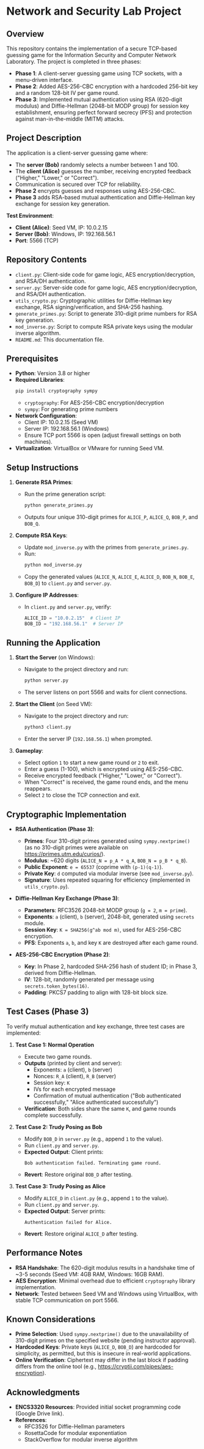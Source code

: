 # Network and Security Lab Project

## Overview
This repository contains the implementation of a secure TCP-based guessing game for the Information Security and Computer Network Laboratory. The project is completed in three phases:
- **Phase 1**: A client-server guessing game using TCP sockets, with a menu-driven interface.
- **Phase 2**: Added AES-256-CBC encryption with a hardcoded 256-bit key and a random 128-bit IV per game round.
- **Phase 3**: Implemented mutual authentication using RSA (620-digit modulus) and Diffie-Hellman (2048-bit MODP group) for session key establishment, ensuring perfect forward secrecy (PFS) and protection against man-in-the-middle (MITM) attacks.

## Project Description
The application is a client-server guessing game where:
- The **server (Bob)** randomly selects a number between 1 and 100.
- The **client (Alice)** guesses the number, receiving encrypted feedback ("Higher," "Lower," or "Correct").
- Communication is secured over TCP for reliability.
- **Phase 2** encrypts guesses and responses using AES-256-CBC.
- **Phase 3** adds RSA-based mutual authentication and Diffie-Hellman key exchange for session key generation.

**Test Environment**:
- **Client (Alice)**: Seed VM, IP: 10.0.2.15
- **Server (Bob)**: Windows, IP: 192.168.56.1
- **Port**: 5566 (TCP)

## Repository Contents
- `client.py`: Client-side code for game logic, AES encryption/decryption, and RSA/DH authentication.
- `server.py`: Server-side code for game logic, AES encryption/decryption, and RSA/DH authentication.
- `utils_crypto.py`: Cryptographic utilities for Diffie-Hellman key exchange, RSA signing/verification, and SHA-256 hashing.
- `generate_primes.py`: Script to generate 310-digit prime numbers for RSA key generation.
- `mod_inverse.py`: Script to compute RSA private keys using the modular inverse algorithm.
- `README.md`: This documentation file.

## Prerequisites
- **Python**: Version 3.8 or higher
- **Required Libraries**:
  ```bash
  pip install cryptography sympy
  ```
  - `cryptography`: For AES-256-CBC encryption/decryption
  - `sympy`: For generating prime numbers
- **Network Configuration**:
  - Client IP: 10.0.2.15 (Seed VM)
  - Server IP: 192.168.56.1 (Windows)
  - Ensure TCP port 5566 is open (adjust firewall settings on both machines).
- **Virtualization**: VirtualBox or VMware for running Seed VM.

## Setup Instructions
1. **Generate RSA Primes**:
   - Run the prime generation script:
     ```bash
     python generate_primes.py
     ```
   - Outputs four unique 310-digit primes for `ALICE_P`, `ALICE_Q`, `BOB_P`, and `BOB_Q`.

2. **Compute RSA Keys**:
   - Update `mod_inverse.py` with the primes from `generate_primes.py`.
   - Run:
     ```bash
     python mod_inverse.py
     ```
   - Copy the generated values (`ALICE_N`, `ALICE_E`, `ALICE_D`, `BOB_N`, `BOB_E`, `BOB_D`) to `client.py` and `server.py`.

3. **Configure IP Addresses**:
   - In `client.py` and `server.py`, verify:
     ```python
     ALICE_ID = "10.0.2.15"  # Client IP
     BOB_ID = "192.168.56.1"  # Server IP
     ```

## Running the Application
1. **Start the Server** (on Windows):
   - Navigate to the project directory and run:
     ```bash
     python server.py
     ```
   - The server listens on port 5566 and waits for client connections.

2. **Start the Client** (on Seed VM):
   - Navigate to the project directory and run:
     ```bash
     python3 client.py
     ```
   - Enter the server IP (`192.168.56.1`) when prompted.

3. **Gameplay**:
   - Select option `1` to start a new game round or `2` to exit.
   - Enter a guess (1-100), which is encrypted using AES-256-CBC.
   - Receive encrypted feedback ("Higher," "Lower," or "Correct").
   - When "Correct" is received, the game round ends, and the menu reappears.
   - Select `2` to close the TCP connection and exit.

## Cryptographic Implementation
- **RSA Authentication (Phase 3)**:
  - **Primes**: Four 310-digit primes generated using `sympy.nextprime()` (as no 310-digit primes were available on https://primes.utm.edu/curios/).
  - **Modulus**: ~620 digits (`ALICE_N = p_A * q_A`, `BOB_N = p_B * q_B`).
  - **Public Exponent**: `e = 65537` (coprime with `(p-1)(q-1)`).
  - **Private Key**: `d` computed via modular inverse (see `mod_inverse.py`).
  - **Signature**: Uses repeated squaring for efficiency (implemented in `utils_crypto.py`).

- **Diffie-Hellman Key Exchange (Phase 3)**:
  - **Parameters**: RFC3526 2048-bit MODP group (`g = 2`, `m = prime`).
  - **Exponents**: `a` (client), `b` (server), 2048-bit, generated using `secrets` module.
  - **Session Key**: `K = SHA256(g^ab mod m)`, used for AES-256-CBC encryption.
  - **PFS**: Exponents `a`, `b`, and key `K` are destroyed after each game round.

- **AES-256-CBC Encryption (Phase 2)**:
  - **Key**: In Phase 2, hardcoded SHA-256 hash of student ID; in Phase 3, derived from Diffie-Hellman.
  - **IV**: 128-bit, randomly generated per message using `secrets.token_bytes(16)`.
  - **Padding**: PKCS7 padding to align with 128-bit block size.

## Test Cases (Phase 3)
To verify mutual authentication and key exchange, three test cases are implemented:
1. **Test Case 1: Normal Operation**
   - Execute two game rounds.
   - **Outputs** (printed by client and server):
     - Exponents: `a` (client), `b` (server)
     - Nonces: `R_A` (client), `R_B` (server)
     - Session key: `K`
     - IVs for each encrypted message
     - Confirmation of mutual authentication ("Bob authenticated successfully," "Alice authenticated successfully")
   - **Verification**: Both sides share the same `K`, and game rounds complete successfully.

2. **Test Case 2: Trudy Posing as Bob**
   - Modify `BOB_D` in `server.py` (e.g., append `1` to the value).
   - Run `client.py` and `server.py`.
   - **Expected Output**: Client prints:
     ```
     Bob authentication failed. Terminating game round.
     ```
   - **Revert**: Restore original `BOB_D` after testing.

3. **Test Case 3: Trudy Posing as Alice**
   - Modify `ALICE_D` in `client.py` (e.g., append `1` to the value).
   - Run `client.py` and `server.py`.
   - **Expected Output**: Server prints:
     ```
     Authentication failed for Alice.
     ```
   - **Revert**: Restore original `ALICE_D` after testing.

## Performance Notes
- **RSA Handshake**: The 620-digit modulus results in a handshake time of ~3-5 seconds (Seed VM: 4GB RAM, Windows: 16GB RAM).
- **AES Encryption**: Minimal overhead due to efficient `cryptography` library implementation.
- **Network**: Tested between Seed VM and Windows using VirtualBox, with stable TCP communication on port 5566.

## Known Considerations
- **Prime Selection**: Used `sympy.nextprime()` due to the unavailability of 310-digit primes on the specified website (pending instructor approval).
- **Hardcoded Keys**: Private keys (`ALICE_D`, `BOB_D`) are hardcoded for simplicity, as permitted, but this is insecure in real-world applications.
- **Online Verification**: Ciphertext may differ in the last block if padding differs from the online tool (e.g., https://cryptii.com/pipes/aes-encryption).

## Acknowledgments
- **ENCS3320 Resources**: Provided initial socket programming code (Google Drive link).
- **References**:
  - RFC3526 for Diffie-Hellman parameters
  - RosettaCode for modular exponentiation
  - StackOverflow for modular inverse algorithm
